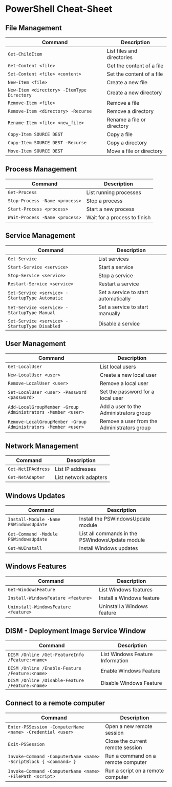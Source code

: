 # PowerShell Cheat-Sheet

## File Management

| Command | Description |
| --- | --- |
| `Get-ChildItem` | List files and directories |
| `Get-Content <file>` | Get the content of a file |
| `Set-Content <file> <content>` | Set the content of a file |
| `New-Item <file>` | Create a new file |
| `New-Item <directory> -ItemType Directory` | Create a new directory |
| `Remove-Item <file>` | Remove a file |
| `Remove-Item <directory> -Recurse` | Remove a directory |
| `Rename-Item <file> <new_file>` | Rename a file or directory |
| `Copy-Item SOURCE DEST` | Copy a file |
| `Copy-Item SOURCE DEST -Recurse` | Copy a directory |
| `Move-Item SOURCE DEST` | Move a file or directory |

## Process Management

| Command | Description |
| --- | --- |
| `Get-Process` | List running processes |
| `Stop-Process -Name <process>` | Stop a process |
| `Start-Process <process>` | Start a new process |
| `Wait-Process -Name <process>` | Wait for a process to finish |

## Service Management

| Command | Description |
| --- | --- |
| `Get-Service` | List services |
| `Start-Service <service>` | Start a service |
| `Stop-Service <service>` | Stop a service |
| `Restart-Service <service>` | Restart a service |
| `Set-Service <service> -StartupType Automatic` | Set a service to start automatically |
| `Set-Service <service> -StartupType Manual` | Set a service to start manually |
| `Set-Service <service> -StartupType Disabled` | Disable a service |

## User Management

| Command | Description |
| --- | --- |
| `Get-LocalUser` | List local users |
| `New-LocalUser <user>` | Create a new local user |
| `Remove-LocalUser <user>` | Remove a local user |
| `Set-LocalUser <user> -Password <password>` | Set the password for a local user |
| `Add-LocalGroupMember -Group Administrators -Member <user>` | Add a user to the Administrators group |
| `Remove-LocalGroupMember -Group Administrators -Member <user>` | Remove a user from the Administrators group |

## Network Management

| Command | Description |
| --- | --- |
| `Get-NetIPAddress` | List IP addresses |
| `Get-NetAdapter` | List network adapters |

## Windows Updates

| Command | Description |
| --- | --- |
| `Install-Module -Name PSWindowsUpdate` | Install the PSWindowsUpdate module |
| `Get-Command -Module PSWindowsUpdate` | List all commands in the PSWindowsUpdate module |
| `Get-WUInstall` | Install Windows updates |

## Windows Features

| Command | Description |
| --- | --- |
| `Get-WindowsFeature` | List Windows features |
| `Install-WindowsFeature <feature>` | Install a Windows feature |
| `Uninstall-WindowsFeature <feature>` | Uninstall a Windows feature |

## DISM - Deployment Image Service Window
| Command | Description |
| --- | --- |
| `DISM /Online /Get-FeatureInfo /Feature:<name>` | List Windows Feature Information|
| `DISM /Online /Enable-Feature /Feature:<name>` | Enable Windows Feature|
| `DISM /Online /Disable-Feature /Feature:<name>` | Disable Windows Feature|

## Connect to a remote computer

| Command | Description |
| --- | --- |
| `Enter-PSSession -ComputerName <name> -Credential <user>` | Open a new remote session |
| `Exit-PSSession` | Close the current remote session |
| `Invoke-Command -ComputerName <name> -ScriptBlock { <command> }` | Run a command on a remote computer |
| `Invoke-Command -ComputerName <name> -FilePath <script>` | Run a script on a remote computer |
